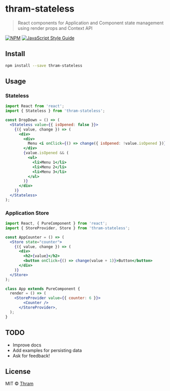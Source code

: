 # thram-stateless

> React components for Application and Component state management using render
> props and Context API

[![NPM](https://img.shields.io/npm/v/thram-stateless.svg)](https://www.npmjs.com/package/thram-stateless)
[![JavaScript Style Guide](https://img.shields.io/badge/code_style-standard-brightgreen.svg)](https://standardjs.com)

## Install

```bash
npm install --save thram-stateless
```

## Usage

### Stateless

```jsx
import React from 'react';
import { Stateless } from 'thram-stateless';

const DropDown = () => (
  <Stateless value={{ isOpened: false }}>
    {({ value, change }) => (
      <div>
        <div>
          Menu <i onClick={() => change({ isOpened: !value.isOpened })}>{value.isOpened ? 👆 : 👇 }</i>
        </div>
        {value.isOpened && (
          <ul>
            <li>Menu 1</li>
            <li>Menu 2</li>
            <li>Menu 3</li>
          </ul>
        )}
      </div>
    )}
  </Stateless>
);
```

### Application Store

```jsx
import React, { PureComponent } from 'react';
import { StoreProvider, Store } from 'thram-stateless';

const AppCounter = () => (
  <Store state="counter">
    {({ value, change }) => (
      <div>
        <h2>{value}</h2>
        <button onClick={() => change(value + 1)}>Button</button>
      </div>
    )}
  </Store>
);

class App extends PureComponent {
  render = () => (
    <StoreProvider value={{ counter: 6 }}>
        <Counter />
      </StoreProvider>,
  );
}
```

## TODO

- Improve docs
- Add examples for persisting data
- Ask for feedback!

## License

MIT © [Thram](https://github.com/Thram)
